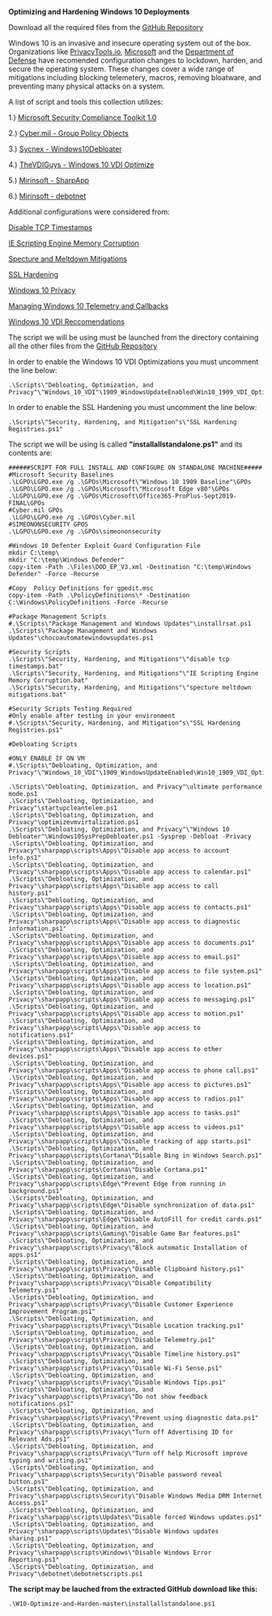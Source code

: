 **Optimizing and Hardening Windows 10 Deployments**

Download all the required files from the [GitHub Repository](https://github.com/smiltech/W10-Optimize-and-Harden)


Windows 10 is an invasive and insecure operating system out of the box. 
Organizations like [PrivacyTools.io](https://PrivacyTools.io), [Microsoft](https://microsoft.com) and the 
[Department of Defense](https://public.cyber.mil) have recomended configuration changes to lockdown, harden, and secure the operating system. These changes cover a wide range of mitigations including blocking telemetery, macros, removing bloatware, and preventing many physical attacks on a system.



A list of script and tools this collection utilizes:

1.) [Microsoft Security Compliance Toolkit 1.0](https://www.microsoft.com/en-us/download/details.aspx?id=55319)

2.) [Cyber.mil - Group Policy Objects](https://public.cyber.mil/stigs/gpo/)

3.) [Sycnex - Windows10Debloater](https://github.com/Sycnex/Windows10Debloater)

4.) [TheVDIGuys - Windows 10 VDI Optimize](https://github.com/TheVDIGuys/Windows_10_VDI_Optimize)

5.) [Mirinsoft - SharpApp](https://github.com/builtbybel/sharpapp)

6.) [Mirinsoft - debotnet](https://github.com/builtbybel/debotnet)

Additional configurations were considered from:

[Disable TCP Timestamps](https://www.whonix.org/wiki/Disable_TCP_and_ICMP_Timestamps)

[IE Scripting Engine Memory Corruption](https://kb.cert.org/vuls/id/573168/)

[Specture and Meltdown Mitigations](https://support.microsoft.com/en-us/help/4072698/windows-server-speculative-execution-side-channel-vulnerabilities)

[SSL Hardening](https://dirteam.com/sander/2019/07/30/howto-disable-weak-protocols-cipher-suites-and-hashing-algorithms-on-web-application-proxies-ad-fs-servers-and-windows-servers-running-azure-ad-connect/)

[Windows 10 Privacy](https://docs.microsoft.com/en-us/windows/privacy/)

[Managing Windows 10 Telemetry and Callbacks](https://docs.microsoft.com/en-us/windows/privacy/manage-connections-from-windows-operating-system-components-to-microsoft-services)

[Windows 10 VDI Reccomendations](https://docs.microsoft.com/en-us/windows-server/remote/remote-desktop-services/rds_vdi-recommendations-1909)


The script we will be using must be launched from the directory containing all the other files from the [GitHub Repository](https://github.com/smiltech/W10-Optimize-and-Harden)

In order to enable the Windows 10 VDI Optimizations you must uncomment the line below:
```
.\Scripts\"Debloating, Optimization, and Privacy"\"Windows_10_VDI"\1909_WindowsUpdateEnabled\Win10_1909_VDI_Optimize.ps1

```
In order to enable the SSL Hardening you must uncomment the line below:
```
.\Scripts\"Security, Hardening, and Mitigation"s\"SSL Hardening Registries.ps1"

```

The script we will be using is called **"installallstandalone.ps1"** and its contents are:

```
######SCRIPT FOR FULL INSTALL AND CONFIGURE ON STANDALONE MACHINE#####
#Microsoft Security Baselines
.\LGPO\LGPO.exe /g .\GPOs\Microsoft\"Windows 10 1909 Baseline"\GPOs
.\LGPO\LGPO.exe /g .\GPOs\Microsoft\"Microsoft Edge v80"\GPOs
.\LGPO\LGPO.exe /g .\GPOs\Microsoft\Office365-ProPlus-Sept2019-FINAL\GPOs
#Cyber.mil GPOs
.\LGPO\LGPO.exe /g .\GPOs\Cyber.mil
#SIMEONONSECURITY GPOS
.\LGPO\LGPO.exe /g .\GPOs\simeononsecurity

#Windows 10 Defenter Exploit Guard Configuration File
mkdir C:\temp\
mkdir "C:\temp\Windows Defender"
copy-item -Path .\Files\DOD_EP_V3.xml -Destination "C:\temp\Windows Defender" -Force -Recurse

#Copy  Policy Definitions for gpedit.msc
copy-item -Path .\PolicyDefinitions\* -Destination C:\Windows\PolicyDefinitions -Force -Recurse

#Package Management Scripts
#.\Scripts\"Package Management and Windows Updates"\installrsat.ps1
.\Scripts\"Package Management and Windows Updates"\chocoautomatewindowsupdates.ps1

#Security Scripts
.\Scripts\"Security, Hardening, and Mitigations"\"disable tcp timestamps.bat"
.\Scripts\"Security, Hardening, and Mitigations"\"IE Scripting Engine Memory Corruption.bat"
.\Scripts\"Security, Hardening, and Mitigations"\"specture meltdown mitigations.bat"

#Security Scripts Testing Required
#Only enable after testing in your environment
#.\Scripts\"Security, Hardening, and Mitigation"s\"SSL Hardening Registries.ps1"

#Debloating Scripts

#ONLY ENABLE IF ON VM
#.\Scripts\"Debloating, Optimization, and Privacy"\"Windows_10_VDI"\1909_WindowsUpdateEnabled\Win10_1909_VDI_Optimize.ps1

.\Scripts\"Debloating, Optimization, and Privacy"\ultimate performance mode.ps1
.\Scripts\"Debloating, Optimization, and Privacy"\startupcleantelem.ps1
.\Scripts\"Debloating, Optimization, and Privacy"\optimizevmvirtalization.ps1
.\Scripts\"Debloating, Optimization, and Privacy"\"Windows 10 Debloater"\Windows10SysPrepDebloater.ps1 -Sysprep -Debloat -Privacy
.\Scripts\"Debloating, Optimization, and Privacy"\sharpapp\scripts\Apps\"Disable app access to account info.ps1"
.\Scripts\"Debloating, Optimization, and Privacy"\sharpapp\scripts\Apps\"Disable app access to calendar.ps1"
.\Scripts\"Debloating, Optimization, and Privacy"\sharpapp\scripts\Apps\"Disable app access to call history.ps1"
.\Scripts\"Debloating, Optimization, and Privacy"\sharpapp\scripts\Apps\"Disable app access to contacts.ps1"
.\Scripts\"Debloating, Optimization, and Privacy"\sharpapp\scripts\Apps\"Disable app access to diagnostic information.ps1"
.\Scripts\"Debloating, Optimization, and Privacy"\sharpapp\scripts\Apps\"Disable app access to documents.ps1"
.\Scripts\"Debloating, Optimization, and Privacy"\sharpapp\scripts\Apps\"Disable app access to email.ps1"
.\Scripts\"Debloating, Optimization, and Privacy"\sharpapp\scripts\Apps\"Disable app access to file system.ps1"
.\Scripts\"Debloating, Optimization, and Privacy"\sharpapp\scripts\Apps\"Disable app access to location.ps1"
.\Scripts\"Debloating, Optimization, and Privacy"\sharpapp\scripts\Apps\"Disable app access to messaging.ps1"
.\Scripts\"Debloating, Optimization, and Privacy"\sharpapp\scripts\Apps\"Disable app access to motion.ps1"
.\Scripts\"Debloating, Optimization, and Privacy"\sharpapp\scripts\Apps\"Disable app access to notifications.ps1"
.\Scripts\"Debloating, Optimization, and Privacy"\sharpapp\scripts\Apps\"Disable app access to other devices.ps1"
.\Scripts\"Debloating, Optimization, and Privacy"\sharpapp\scripts\Apps\"Disable app access to phone call.ps1"
.\Scripts\"Debloating, Optimization, and Privacy"\sharpapp\scripts\Apps\"Disable app access to pictures.ps1"
.\Scripts\"Debloating, Optimization, and Privacy"\sharpapp\scripts\Apps\"Disable app access to radios.ps1"
.\Scripts\"Debloating, Optimization, and Privacy"\sharpapp\scripts\Apps\"Disable app access to tasks.ps1"
.\Scripts\"Debloating, Optimization, and Privacy"\sharpapp\scripts\Apps\"Disable app access to videos.ps1"
.\Scripts\"Debloating, Optimization, and Privacy"\sharpapp\scripts\Apps\"Disable tracking of app starts.ps1"
.\Scripts\"Debloating, Optimization, and Privacy"\sharpapp\scripts\Cortana\"Disable Bing in Windows Search.ps1"
.\Scripts\"Debloating, Optimization, and Privacy"\sharpapp\scripts\Cortana\"Disable Cortana.ps1"
.\Scripts\"Debloating, Optimization, and Privacy"\sharpapp\scripts\Edge\"Prevent Edge from running in background.ps1"
.\Scripts\"Debloating, Optimization, and Privacy"\sharpapp\scripts\Edge\"Disable synchronization of data.ps1"
.\Scripts\"Debloating, Optimization, and Privacy"\sharpapp\scripts\Edge\"Disable AutoFill for credit cards.ps1"
.\Scripts\"Debloating, Optimization, and Privacy"\sharpapp\scripts\Gaming\"Disable Game Bar features.ps1"
.\Scripts\"Debloating, Optimization, and Privacy"\sharpapp\scripts\Privacy\"Block automatic Installation of apps.ps1"
.\Scripts\"Debloating, Optimization, and Privacy"\sharpapp\scripts\Privacy\"Disable Clipboard history.ps1"
.\Scripts\"Debloating, Optimization, and Privacy"\sharpapp\scripts\Privacy\"Disable Compatibility Telemetry.ps1"
.\Scripts\"Debloating, Optimization, and Privacy"\sharpapp\scripts\Privacy\"Disable Customer Experience Improvement Program.ps1"
.\Scripts\"Debloating, Optimization, and Privacy"\sharpapp\scripts\Privacy\"Disable Location tracking.ps1"
.\Scripts\"Debloating, Optimization, and Privacy"\sharpapp\scripts\Privacy\"Disable Telemetry.ps1"
.\Scripts\"Debloating, Optimization, and Privacy"\sharpapp\scripts\Privacy\"Disable Timeline history.ps1"
.\Scripts\"Debloating, Optimization, and Privacy"\sharpapp\scripts\Privacy\"Disable Wi-Fi Sense.ps1"
.\Scripts\"Debloating, Optimization, and Privacy"\sharpapp\scripts\Privacy\"Disable Windows Tips.ps1"
.\Scripts\"Debloating, Optimization, and Privacy"\sharpapp\scripts\Privacy\"Do not show feedback notifications.ps1"
.\Scripts\"Debloating, Optimization, and Privacy"\sharpapp\scripts\Privacy\"Prevent using diagnostic data.ps1"
.\Scripts\"Debloating, Optimization, and Privacy"\sharpapp\scripts\Privacy\"Turn off Advertising ID for Relevant Ads.ps1"
.\Scripts\"Debloating, Optimization, and Privacy"\sharpapp\scripts\Privacy\"Turn off help Microsoft improve typing and writing.ps1"
.\Scripts\"Debloating, Optimization, and Privacy"\sharpapp\scripts\Security\"Disable password reveal button.ps1"
.\Scripts\"Debloating, Optimization, and Privacy"\sharpapp\scripts\Security\"Disable Windows Media DRM Internet Access.ps1"
.\Scripts\"Debloating, Optimization, and Privacy"\sharpapp\scripts\Updates\"Disable forced Windows updates.ps1"
.\Scripts\"Debloating, Optimization, and Privacy"\sharpapp\scripts\Updates\"Disable Windows updates sharing.ps1"
.\Scripts\"Debloating, Optimization, and Privacy"\sharpapp\scripts\Windows\"Disable Windows Error Reporting.ps1"
.\Scripts\"Debloating, Optimization, and Privacy"\debotnet\debotnetscripts.ps1
```


**The script may be lauched from the extracted GitHub download like this:**
```
.\W10-Optimize-and-Harden-master\installallstandalone.ps1
```
